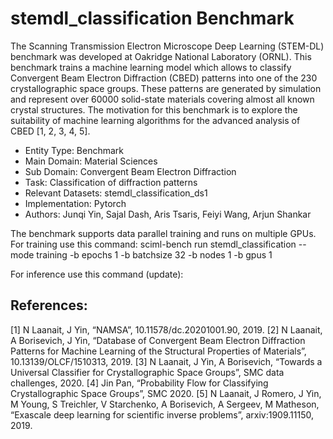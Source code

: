 # stemdl_classification Benchmark

The Scanning Transmission Electron Microscope Deep Learning (STEM-DL) benchmark was developed at Oakridge National Laboratory (ORNL). This benchmark trains a machine learning model which allows to classify Convergent Beam Electron Diffraction (CBED) patterns into one of the 230 crystallographic space groups. These patterns are generated by simulation and represent over 60000 solid-state materials covering almost all known crystal structures. The motivation for this benchmark is to explore the suitability of machine learning algorithms for the advanced analysis of CBED [1, 2, 3, 4, 5].

* Entity Type: Benchmark
* Main Domain: Material Sciences
* Sub Domain: Convergent Beam Electron Diffraction
* Task: Classification of diffraction patterns
* Relevant Datasets: stemdl_classification_ds1
* Implementation: Pytorch
* Authors: Junqi Yin, Sajal Dash, Aris Tsaris, Feiyi Wang, Arjun Shankar

The benchmark supports data parallel training and runs on multiple GPUs.
For training use this command: 
sciml-bench run stemdl_classification --mode training -b epochs 1 -b batchsize 32 -b nodes 1 -b gpus 1

For inference use this command (update):


## References:
[1] N Laanait, J Yin, “NAMSA”, 10.11578/dc.20201001.90, 2019.
[2] N Laanait, A Borisevich, J Yin, “Database of Convergent Beam Electron Diffraction Patterns for Machine Learning of the Structural Properties of Materials”, 10.13139/OLCF/1510313, 2019.
[3] N Laanait, J Yin, A Borisevich, “Towards a Universal Classifier for Crystallographic Space Groups”, SMC data challenges, 2020.
[4] Jin Pan, “Probability Flow for Classifying Crystallographic Space Groups”, SMC 2020.
[5] N Laanait, J Romero, J Yin, M Young, S Treichler, V Starchenko, A Borisevich, A Sergeev, M Matheson, “Exascale deep learning for scientific inverse problems”, arxiv:1909.11150, 2019.

